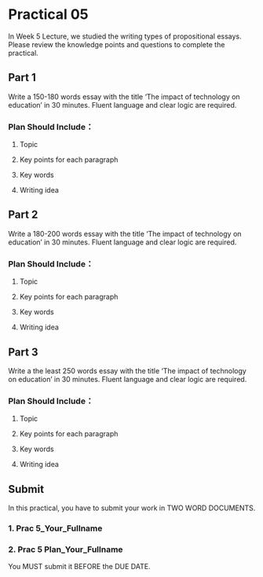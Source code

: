 # Practical 05

In Week 5 Lecture, we studied the writing types of propositional essays. Please review the knowledge points and questions to complete the practical.


## Part 1 

Write a 150-180 words essay with the title ‘The impact of technology on education’ in 30 minutes. Fluent language and clear logic are required.
### Plan Should Include：

1. Topic

2. Key points for each paragraph

3. Key words

4. Writing idea


## Part 2

Write a 180-200 words essay with the title ‘The impact of technology on education’ in 30 minutes. Fluent language and clear logic are required.
### Plan Should Include：

1. Topic

2. Key points for each paragraph

3. Key words

4. Writing idea

## Part 3 

Write a the least 250 words essay with the title ‘The impact of technology on education’ in 30 minutes. Fluent language and clear logic are required.
### Plan Should Include：

1. Topic

2. Key points for each paragraph

3. Key words

4. Writing idea


## Submit

In this practical, you have to submit your work in TWO WORD DOCUMENTS.

### 1. Prac 5_Your_Fullname

### 2. Prac 5 Plan_Your_Fullname

You MUST submit it BEFORE the DUE DATE.



